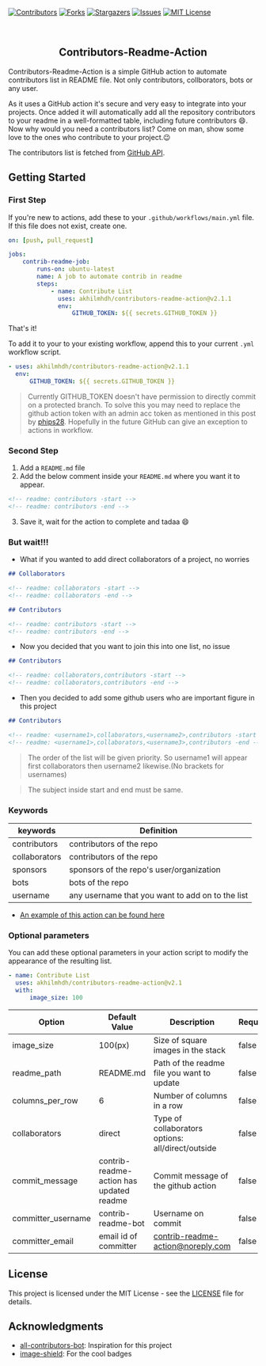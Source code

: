 [![Contributors][contributors-shield]][contributors-url]
[![Forks][forks-shield]][forks-url]
[![Stargazers][stars-shield]][stars-url]
[![Issues][issues-shield]][issues-url]
[![MIT License][license-shield]][license-url]

<br />

<p align="center">
    <h2 align="center">Contributors-Readme-Action</h3>
</p>

Contributors-Readme-Action is a simple GitHub action to automate contributors list in README file. Not only contributors, collborators, bots or any user.

As it uses a GitHub action it's secure and very easy to integrate into your projects. Once added it will automatically add all the repository contributors to your readme in a well-formatted table, including future contributors :smile:. Now why would you need a contributors list? Come on man, show some love to the ones who contribute to your project.:wink:

The contributors list is fetched from [GitHub API](https://developer.github.com/v3/repos/statistics/).

## Getting Started

### First Step

If you're new to actions, add these to your `.github/workflows/main.yml` file. If this file does not exist, create one.

```yml
on: [push, pull_request]

jobs:
    contrib-readme-job:
        runs-on: ubuntu-latest
        name: A job to automate contrib in readme
        steps:
            - name: Contribute List
              uses: akhilmhdh/contributors-readme-action@v2.1.1
              env:
                  GITHUB_TOKEN: ${{ secrets.GITHUB_TOKEN }}
```

That's it!

To add it to your to your existing workflow, append this to your current `.yml` workflow script.

```yml
- uses: akhilmhdh/contributors-readme-action@v2.1.1
  env:
      GITHUB_TOKEN: ${{ secrets.GITHUB_TOKEN }}
```

> Currently GITHUB_TOKEN doesn't have permission to directly commit on a protected branch. To solve this you may need to replace the github action token with an admin acc token as mentioned in this post by [phips28](https://github.community/t/how-to-push-to-protected-branches-in-a-github-action/16101/10). Hopefully in the future GitHub can give an exception to actions in workflow.

### Second Step

1. Add a `README.md` file
2. Add the below comment inside your `README.md` where you want it to appear.

```md
<!-- readme: contributors -start -->
<!-- readme: contributors -end -->
```

3. Save it, wait for the action to complete and tadaa :smile:

### But wait!!!

-   What if you wanted to add direct collaborators of a project, no worries

```md
## Collaborators

<!-- readme: collaborators -start -->
<!-- readme: collaborators -end -->

## Contributors

<!-- readme: contributors -start -->
<!-- readme: contributors -end -->
```

-   Now you decided that you want to join this into one list, no issue

```md
## Contributors

<!-- readme: collaborators,contributors -start -->
<!-- readme: collaborators,contributors -end -->
```

-   Then you decided to add some github users who are important figure in this project

```md
## Contributors

<!-- readme: <username1>,collaborators,<username2>,contributors -start -->
<!-- readme: <username1>,collaborators,<username3>,contributors -end -->
```

> The order of the list will be given priority. So username1 will appear first collaborators then username2 likewise.(No brackets for usernames)

> The subject inside start and end must be same.

### Keywords

| keywords      | Definition                                       |
| ------------- | ------------------------------------------------ |
| contributors  | contributors of the repo                         |
| collaborators | contributors of the repo                         |
| sponsors      | sponsors of the repo's user/organization         |
| bots          | bots of the repo                                 |
| username      | any username that you want to add on to the list |

-   [An example of this action can be found here](./contributors.md)

### Optional parameters

You can add these optional parameters in your action script to modify the appearance of the resulting list.

```yml
- name: Contribute List
  uses: akhilmhdh/contributors-readme-action@v2.1
  with:
      image_size: 100
```

| Option             | Default Value                            | Description                                       | Required |
| ------------------ | ---------------------------------------- | ------------------------------------------------- | -------- |
| image_size         | 100(px)                                  | Size of square images in the stack                | false    |
| readme_path        | README.md                                | Path of the readme file you want to update        | false    |
| columns_per_row    | 6                                        | Number of columns in a row                        | false    |
| collaborators      | direct                                   | Type of collaborators options: all/direct/outside | false    |
| commit_message     | contrib-readme-action has updated readme | Commit message of the github action               | false    |
| committer_username | contrib-readme-bot                       | Username on commit                                | false    |
| committer_email    | email id of committer                    | contrib-readme-action@noreply.com                 | false    |

## License

This project is licensed under the MIT License - see the [LICENSE](LICENSE) file for details.

## Acknowledgments

-   [all-contributors-bot](https://github.com/all-contributors/all-contributors): Inspiration for this project
-   [image-shield](https://shields.io/): For the cool badges

[contributors-shield]: https://img.shields.io/github/contributors/akhilmhdh/contributors-readme-action.svg?style=for-the-badge
[contributors-url]: https://github.com/akhilmhdh/contributors-readme-action/graphs/contributors
[forks-shield]: https://img.shields.io/github/forks/akhilmhdh/contributors-readme-action.svg?style=for-the-badge
[forks-url]: https://github.com/akhilmhdh/contributors-readme-action/network/members
[stars-shield]: https://img.shields.io/github/stars/akhilmhdh/contributors-readme-action?style=for-the-badge
[stars-url]: https://github.com/akhilmhdh/contributors-readme-action/stargazers
[issues-shield]: https://img.shields.io/github/issues/akhilmhdh/contributors-readme-action.svg?style=for-the-badge
[issues-url]: https://github.com/akhilmhdh/contributors-readme-action/issues
[license-shield]: https://img.shields.io/github/license/akhilmhdh/contributors-readme-action.svg?style=for-the-badge
[license-url]: https://github.com/akhilmhdh/contributors-readme-action/blob/master/LICENSE.txt
